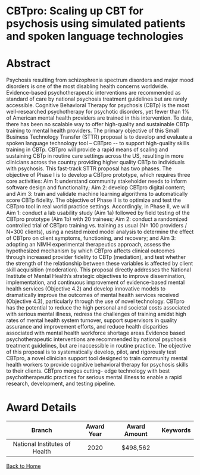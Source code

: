 
CBTpro: Scaling up CBT for psychosis using simulated patients and spoken language technologies
==============================================================================================

# Abstract


Psychosis resulting from schizophrenia spectrum disorders and major mood disorders is one of the most
disabling health concerns worldwide. Evidence-based psychotherapeutic interventions are recommended as
standard of care by national psychosis treatment guidelines but are rarely accessible. Cognitive Behavioral
Therapy for psychosis (CBTp) is the most well-researched psychotherapy for psychotic disorders, yet fewer
than 1% of American mental health providers are trained in this intervention. To date, there has been no
scalable way to offer high-quality and sustainable CBTp training to mental health providers. The primary
objective of this Small Business Technology Transfer (STTR) proposal is to develop and evaluate a spoken
language technology tool – CBTpro -- to support high-quality skills training in CBTp. CBTpro will provide a
rapid means of scaling and sustaining CBTp in routine care settings across the US, resulting in more clinicians
across the country providing higher quality CBTp to individuals with psychosis. This fast-track STTR proposal
has two phases. The objective of Phase I is to develop a CBTpro prototype, which requires three core
activities: Aim 1: understand community stakeholder needs to inform software design and functionality; Aim 2:
develop CBTpro digital content; and Aim 3: train and validate machine learning algorithms to automatically
score CBTp fidelity. The objective of Phase II is to optimize and test the CBTpro tool in real world practice
settings. Accordingly, in Phase II, we will Aim 1: conduct a lab usability study (Aim 1a) followed by field testing
of the CBTpro prototype (Aim 1b) with 20 trainees; Aim 2: conduct a randomized controlled trial of CBTpro
training vs. training as usual (N= 100 providers / N=300 clients), using a nested mixed model analysis to
determine the effect of CBTpro on client symptoms, functioning, and recovery; and Aim 3: adopting an NIMH
experimental therapeutics approach, assess the hypothesized mechanism by which CBTpro affects clinical
outcomes through increased provider fidelity to CBTp (mediation), and test whether the strength of the
relationship between these variables is affected by client skill acquisition (moderation). This proposal directly
addresses the National Institute of Mental Health’s strategic objectives to improve dissemination,
implementation, and continuous improvement of evidence-based mental health services (Objective 4.2) and
develop innovative models to dramatically improve the outcomes of mental health services received (Objective
4.3), particularly through the use of novel technology. CBTpro has the potential to reduce the high personal
and societal costs associated with serious mental illness, redress the challenges of training amidst high rates
of mental health system turnover, support supervisors in quality assurance and improvement efforts, and
reduce health disparities associated with mental health workforce shortage areas.Evidence based psychotherapeutic interventions are recommended by national psychosis treatment
guidelines, but are inaccessible in routine practice. The objective of this proposal is to systematically develop,
pilot, and rigorously test CBTpro, a novel clinician support tool designed to train community mental health
workers to provide cognitive behavioral therapy for psychosis skills to their clients. CBTpro merges cutting-
edge technology with best psychotherapeutic practices for serious mental illness to enable a rapid research,
development, and testing pipeline.  

# Award Details

|Branch|Award Year|Award Amount|Keywords|
| :---: | :---: | :---: | :---: |
|National Institutes of Health|2020|$498,562||
  
  


[Back to Home](https://github.com/chrischow/dod_sbir_awards/Reports/JH/#2362)